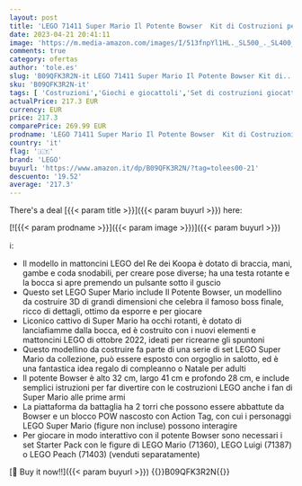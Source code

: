 ```yaml
---
layout: post
title: 'LEGO 71411 Super Mario Il Potente Bowser  Kit di Costruzioni per Adulti  Idee Regalo  Personaggio Snodabile 3D da Collezione con Base da Battaglia'
date: 2023-04-21 20:41:11
image: 'https://m.media-amazon.com/images/I/513fnpYl1HL._SL500_._SL400_.jpg'
comments: true
category: ofertas
author: 'tole.es'
slug: 'B09QFK3R2N-it LEGO 71411 Super Mario Il Potente Bowser Kit di...'
sku: 'B09QFK3R2N-it'
tags: [ 'Costruzioni','Giochi e giocattoli','Set di costruzioni giocattolo','lego','🇮🇹', ]
actualPrice: 217.3 EUR
currency: EUR
price: 217.3
comparePrice: 269.99 EUR
prodname: 'LEGO 71411 Super Mario Il Potente Bowser  Kit di Costruzioni per Adulti  Idee Regalo  Personaggio Snodabile 3D da Collezione con Base da Battaglia'
country: 'it'
flag: '🇮🇹'
brand: 'LEGO'
buyurl: 'https://www.amazon.it/dp/B09QFK3R2N/?tag=tolees00-21'
descuento: '19.52'
average: '217.3'
---
```


There's a deal [{{< param title >}}]({{< param buyurl >}})  here:

[![{{< param prodname >}}]({{< param image >}})]({{< param buyurl >}})

ℹ️:

- Il modello in mattoncini LEGO del Re dei Koopa è dotato di braccia, mani, gambe e coda snodabili, per creare pose diverse; ha una testa rotante e la bocca si apre premendo un pulsante sotto il guscio
- Questo set LEGO Super Mario include Il Potente Bowser, un modellino da costruire 3D di grandi dimensioni che celebra il famoso boss finale, ricco di dettagli, ottimo da esporre e per giocare
- Liconico cattivo di Super Mario ha occhi rotanti, è dotato di lanciafiamme dalla bocca, ed è costruito con i nuovi elementi e mattoncini LEGO di ottobre 2022, ideati per ricrearne gli spuntoni
- Questo modellino da costruire fa parte di una serie di set LEGO Super Mario da collezione, può essere esposto con orgoglio in salotto, ed è una fantastica idea regalo di compleanno o Natale per adulti
- Il potente Bowser è alto 32 cm, largo 41 cm e profondo 28 cm, e include semplici istruzioni per far divertire con le costruzioni LEGO anche i fan di Super Mario alle prime armi
- La piattaforma da battaglia ha 2 torri che possono essere abbattute da Bowser e un blocco POW nascosto con Action Tag, con cui i personaggi LEGO Super Mario (figure non incluse) possono interagire
- Per giocare in modo interattivo con il potente Bowser sono necessari i set Starter Pack con le figure di LEGO Mario (71360), LEGO Luigi (71387) o LEGO Peach (71403) (venduti separatamente)

[🛒 Buy it now!!]({{< param buyurl >}})
{{<world>}}B09QFK3R2N{{</world>}}
